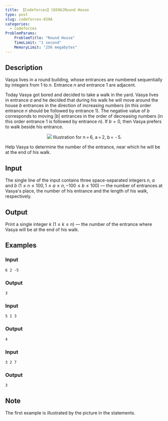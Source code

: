 ```yaml
---
title: 【Codeforces】[659A]Round House
type: post
slug: codeforces-659A
categories:
  - codeforces
ProblemParams:
    ProblemTitle: "Round House"
    TimeLimit: "1 second"
    MemoryLimit: "256 megabytes"
---
```


## Description

Vasya lives in a round building, whose entrances are numbered sequentially by integers from $1$ to $n$. Entrance $n$ and entrance $1$ are adjacent.

Today Vasya got bored and decided to take a walk in the yard. Vasya lives in entrance $a$ and he decided that during his walk he will move around the house $b$ entrances in the direction of increasing numbers (in this order entrance $n$ should be followed by entrance $1$). The negative value of $b$ corresponds to moving $|b|$ entrances in the order of decreasing numbers (in this order entrance $1$ is followed by entrance $n$). If $b = 0$, then Vasya prefers to walk beside his entrance.

<div style="text-align: center;"><img class="tex-graphics" src="https://r2-oj.boiltask.com/codeforces-659A/380bbd7fcd12a68016a00e8fa2b49e79" style="max-width: 100.0%;max-height: 100.0%;"> <span class="tex-font-size-small">Illustration for <span class="tex-span">n = 6</span>, <span class="tex-span">a = 2</span>, <span class="tex-span">b =  - 5</span>.</span></div>

Help Vasya to determine the number of the entrance, near which he will be at the end of his walk.

## Input

The single line of the input contains three space-separated integers $n$, $a$ and $b$ ($1 ≤ n ≤ 100, 1 ≤ a ≤ n,  - 100 ≤ b ≤ 100$) — the number of entrances at Vasya's place, the number of his entrance and the length of his walk, respectively.

## Output

Print a single integer $k$ ($1 ≤ k ≤ n$) — the number of the entrance where Vasya will be at the end of his walk.

## Examples

### Input

```
6 2 -5

```

### Output

```
3

```

### Input

```
5 1 3

```

### Output

```
4

```

### Input

```
3 2 7

```

### Output

```
3

```

## Note

The first example is illustrated by the picture in the statements.
